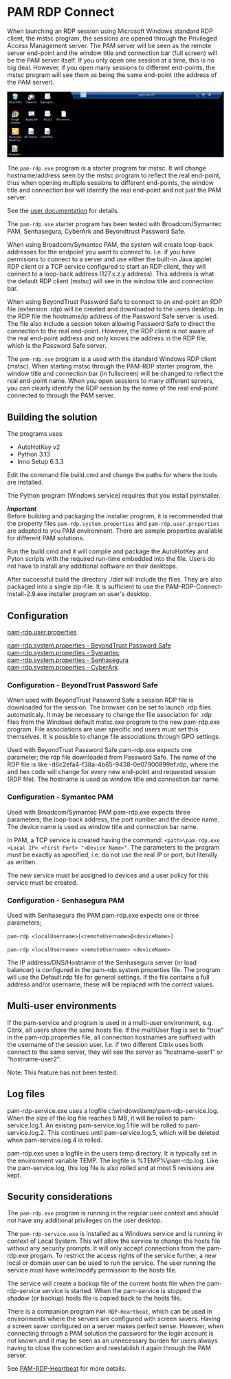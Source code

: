 # PAM RDP Connect

When launching an RDP session using Microsoft Windows standard RDP 
client, the mstsc program, the sessions are opened through the 
Privileged Access Management server. The PAM server will be seen as the 
remote server end-point and the window title and connection bar (full 
screen) will be the PAM server itself. If you only open one session at a 
time, this is no big deal. However, if you open many sessions to 
different end-points, the mstsc program will see them as being the same 
end-point (the address of the PAM server). 

![PAM RDP Connect](/Docs/ConnectionBar-PamServer.png)


The `pam-rdp.exe` program is a starter program for mstsc. It will change 
hostname/address seen by the mstsc program to reflect the real 
end-point, thus when opening multiple sessions to different end-points, 
the window title and connection bar will identify the real end-point and 
not just the PAM server. 

See the [user documentation](/Docs/PAM-RDP-Connect.md) for details.


The `pam-rdp.exe` starter program has been tested with Broadcom/Symantec PAM, 
Senhasegura, CyberArk and Beyondtrust Password Safe. 

When using Broadcom/Symantec PAM, the system will create loop-back 
addresses for the endpoint you want to connect to. I.e. if you have 
permisions to connect to a server and use either the built-in Java 
applet RDP client or a TCP service configured to start an RDP client, 
they will connect to a loop-back address (127.x.z.y address). This 
address is what the default RDP client (mstsc) will see in the window 
title and connection bar. 

When using BeyondTrust Password Safe to connect to an end-point an RDP 
file (extension .rdp) will be created and downloaded to the users 
desktop. In the RDP file the hostname/ip address of the Password Safe 
server is used. The file also include a session token allowing Password 
Safe to direct the connection to the real end-point. However, the RDP 
client is not aware of the real end-point address and only knows the 
address in the RDP file, which is the Password Safe server. 

The `pam-rdp.exe` program is a used with the standard Windows RDP 
client (mstsc). When starting mstsc through the PAM-RDP starter program, 
the window title and connection bar (in fullscreen) will be changed to 
reflect the real end-point name. When you open sessions to many 
different servers, you can clearly identify the RDP session by the name 
of the real end-point connected to through the PAM server. 

## Building the solution

The programs uses
- AutoHotKey v2 
- Python 3.13
- Inno Setup 6.3.3

Edit the command file build.cmd and change the paths for where the 
tools are installed.

The Python program (Windows service) requires that you install pyinstaller.

***Important***<br>
Before building and packaging the installer program, it is recommended that the 
property files `pam-rdp.system.properties` and `pam-rdp.user.properties` are adapted 
to you PAM environment. There are sample properties available for different PAM 
solutions.

Run the build.cmd and it will compile and package the AutoHotKey and Pyton scripts 
with the required run-time embedded into the file. Users
do not have to install any additional software on their desktops.

After successful build the directory ./dist will include the files. They are also 
packaged into a single zip-file.
It is sufficient to use the PAM-RDP-Connect-Install-2.9.exe installer program on
user's desktop.

## Configuration

[pam-rdp.user.properties](/Docs/pam-rdp.user.md)

[pam-rdp.system.properties - BeyondTrust Password Safe](/Docs/pam-rdp.system-BeyondTrust.md)<br>
[pam-rdp.system.properties - Symantec](/Docs/pam-rdp.system-Symantec.md)<br>
[pam-rdp.system.properties - Senhasegura](/Docs/pam-rdp.system-Senhasegura.md)<br>
[pam-rdp.system.properties - CyberArk](/Docs/pam-rdp.system-CyberArk.md)
 
### Configuration - BeyondTrust Password Safe

When used with BeyondTrust Password Safe a session RDP file is downloaded
for the session. The browser can be set to launch .rdp files automaticaly.
It may be necessary to change the file association for .rdp files
from the Windows default mstsc.exe program to the new pam-rdp.exe program.
File associations are user specific and users must set this themselves.
It is possible to change file associations through GPO settings.

Used with BeyondTrust Password Safe pam-rdp.exe expects one parameter; 
the rdp file downloaded from Password Safe. The name of the RDP file is 
like <hostname>-d6c2efa4-f38a-4b65-9438-0e07900899ef.rdp, where the 
<hostname> and hex code will change for every new end-point and 
requested session (RDP file). The hostname is used as window title and 
connection bar name. 

### Configuration - Symantec PAM

Used with Broadcom/Symantec PAM pam-rdp.exe expects three parameters; the 
loop-back address, the port number and the device name. The device name 
is used as window title and connection bar name. 

In PAM, a TCP service is created having the command: `<path>\pam-rdp.exe 
<Local IP> <First Port> "<Device Name>"`. The parameters to the program 
must be exactly as specified, i.e. do not use the real IP or port, but 
literally as written. 

The new service must be assigned to devices and a user policy for this 
service must be created.


### Configuration - Senhasegura PAM

Used with Senhasegura the PAM pam-rdp.exe expects one or three parameters; 

`pam-rdp <localUsername>[<remoteUsername>@<deviceName>]`

`pam-rdp <localUsername> <remoteUsername> <deviceName>` 

The IP address/DNS/Hostname of the Senhasegura server (or load balancer) is 
configured in the pam-rdp.system.properties file. The program will use the 
Default.rdp file for general settings. If the file contains a full address
and/or username, these will be replaced with the correct values.


## Multi-user environments

If the pam-service and program is used in a multi-user environment, e.g. 
Citrix, all users share the same hosts file. If the multiUser flag is 
set to "true" in the pam-rdp.properties file, all connection hostnames 
are suffixed with the username of the session user. I.e. if two 
different Citrix uses both connect to the same server, they will see the 
server as "hostname-user1" or "hostname-user2". 

Note: This feature has not been tested.

## Log files

pam-rdp-service.exe uses a logfile c:\windows\temp\pam-rdp-service.log. When the 
size of the log file reaches 5 MB, it will be rolled to 
pam-service.log.1. An existing pam-service.log.1 file will be rolled to 
pam-service.log.2. This continues until pam-service.log.5, which will be 
deleted when pam-service.log.4 is rolled. 

pam-rdp.exe uses a logfile in the users temp directory. It is typically 
set in the environment variable TEMP. The logfile is %TEMP%\pam-rdp.log. 
Like the pam-service.log, this log file is also rolled and at most 5 
revisions are kept. 

## Security considerations

The `pam-rdp.exe` program is running in the regular user context and 
should not have any additional privileges on the user desktop. 

The `pam-rdp-service.exe` is installed as a Windows service and is running in context of Local System. 
This will allow the service to change the hosts file without any 
security prompts. It will only accept connections from the pam-rdp.exe 
progam. To restrict the access rights of the service further, a new 
local or domain user can be used to run the service. The user running 
the service must have write/modify permission to the hosts 
file.

The service will create a backup file of the current hosts file when the 
pam-rdp-service service is started. When the pam-service is stopped the 
shadow (or backup) hosts file is copied back to the hosts file. 

There is a companion program `PAM-RDP-Heartbeat`, which can be used 
in environments where the servers are configured with screen savers.
Having a screen saver configured on a server makes perfect sense. 
However, when connecting through a PAM solution the password for the 
login account is not known and it may be seen as an unnecessary burden 
for users always having to close the connection and reestablish it again
through the PAM server.

See [PAM-RDP-Heartbeat](https://github.com/pam-exchange/PAM-RDP-Heartbeat) for more details.
 

